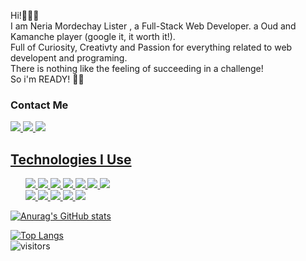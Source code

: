 Hi!🙋🏻‍♂️<br/>
I am Neria Mordechay Lister , a Full-Stack Web Developer. a Oud and Kamanche player (google it, it worth it!).<br/>
Full of Curiosity, Creativty and Passion for everything related to web developent and programing.<br/>
There is nothing like the feeling of succeeding in a challenge!<br/>
So i'm READY! 💪🏻

<h3>Contact Me </h3>
<p>

<a href="https://www.linkedin.com/in/neriamlister/" rel="nofollow">
<img src="https://img.shields.io/badge/LinkedIn-0077B5?style=for-the-badge&logo=linkedin&logoColor=white" href="https://www.linkedin.com/in/neriamlister/"/
style="max-width:100%">

<a href="mailto:nerialister@gmail.com" rel="nofollow">
<img src="https://img.shields.io/badge/Gmail-D14836?style=for-the-badge&logo=gmail&logoColor=white" href="nerialister@gmail.com"/
style="max-width:100%">

<a href="https://www.facebook.com/nerial/" rel="nofollow">
<img src="https://img.shields.io/badge/Facebook-1877F2?style=for-the-badge&logo=facebook&logoColor=white" /
style="max-width:100%">
</p

<hr>

<h2> Technologies I Use </h2>
<ul>
<img src="https://img.shields.io/badge/HTML5-E34F26?style=for-the-badge&logo=html5&logoColor=white" /
style="max-width:100%">
<img src="https://img.shields.io/badge/CSS3-1572B6?style=for-the-badge&logo=css3&logoColor=white" /
style="max-width:100%">
<img src="https://img.shields.io/badge/JavaScript-323330?style=for-the-badge&logo=javascript&logoColor=F7DF1E" /
style="max-width:100%">
<img src="https://img.shields.io/badge/TypeScript-007ACC?style=for-the-badge&logo=typescript&logoColor=white" /
style="max-width:100%">
<img src="https://img.shields.io/badge/Bootstrap-563D7C?style=for-the-badge&logo=bootstrap&logoColor=white" /
style="max-width:100%">
<img src="https://img.shields.io/badge/React-20232A?style=for-the-badge&logo=react&logoColor=61DAFB" /
style="max-width:100%">
<img src="https://img.shields.io/badge/Angular-DD0031?style=for-the-badge&logo=angular&logoColor=white" /
style="max-width:100%"><br/>

<img src="https://img.shields.io/badge/C%23-239120?style=for-the-badge&logo=c-sharp&logoColor=white" style="max-width:100%">
<img src="https://img.shields.io/badge/.NET-512BD4?style=for-the-badge&logo=dotnet&logoColor=white" style="max-width:100%">
<img src="https://img.shields.io/badge/Node.js-339933?style=for-the-badge&logo=nodedotjs&logoColor=white" style="max-width:100%">
<img src="https://img.shields.io/badge/Express.js-000000?style=for-the-badge&logo=express&logoColor=white" style="max-width:100%">
<img src="https://img.shields.io/badge/MongoDB-4EA94B?style=for-the-badge&logo=mongodb&logoColor=white" style="max-width:100%"><br/>
</ul>


[![Anurag's GitHub stats](https://github-readme-stats.vercel.app/api?username=Neria28)](https://github.com/anuraghazra/github-readme-stats)<br/>

[![Top Langs](https://github-readme-stats.vercel.app/api/top-langs/?username=Neria28&layout=compact)](https://github.com/anuraghazra/github-readme-stats)<br/>
![visitors](https://visitor-badge.laobi.icu/badge?page_id=Neria28.visitor-badge)






